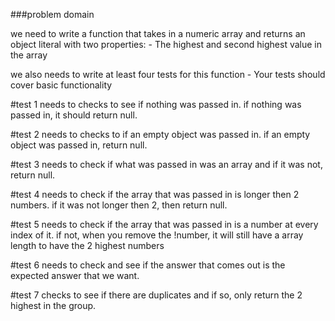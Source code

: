 ###problem domain

we need to write a function that takes in a numeric array and returns an object literal with two properties: - The highest and second highest value in the array

we also needs to write at least four tests for this function - Your tests should cover basic functionality

#test 1
  needs to checks to see if nothing was passed in. if nothing was passed in, it should return null.

#test 2
  needs to checks to if an empty object was passed in. if an empty object was passed in, return null.

#test 3
  needs to check if what was passed in was an array and if it was not, return null.

#test 4
  needs to check if the array that was passed in is longer then 2 numbers. if it was not longer then 2, then return null.

#test 5
  needs to check if the array that was passed in is a number at every index of it. if not, when you remove the !number, it will still have a array length to have the 2 highest numbers

#test 6
  needs to check and see if the answer that comes out is the expected answer that we want.

#test 7
  checks to see if there are duplicates and if so, only return the 2 highest in the group.
